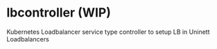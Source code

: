 # lbcontroller (WIP)
Kubernetes Loadbalancer service type controller to setup LB in Uninett Loadbalancers


